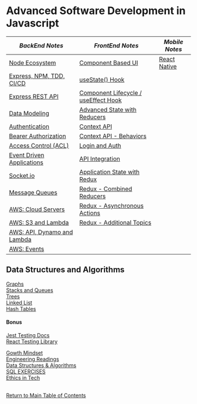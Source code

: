 # Advanced Software Development in Javascript
  
  *BackEnd Notes*  |  *FrontEnd Notes*  |  *Mobile Notes*  
------------ | ------------- | ------------- 
[Node Ecosystem](https://github.com/TraceDugar/reading-notes/blob/main/401/Notes/Class1.md) | [Component Based UI](https://github.com/TraceDugar/reading-notes/blob/main/401/Notes/class26.md) | [React Native](https://github.com/TraceDugar/reading-notes/blob/main/401/Notes/class41.md)
[Express, NPM, TDD, CI/CD](https://github.com/TraceDugar/reading-notes/blob/main/401/Notes/Class2.md) | [useState() Hook](https://github.com/TraceDugar/reading-notes/blob/main/401/Notes/class27.md) 
[Express REST API](https://github.com/TraceDugar/reading-notes/blob/main/401/Notes/class3.md) | [Component Lifecycle / useEffect Hook](https://github.com/TraceDugar/reading-notes/blob/main/401/Notes/class28.md)
[Data Modeling](https://github.com/TraceDugar/reading-notes/blob/main/401/Notes/class4.md) | [Advanced State with Reducers](https://github.com/TraceDugar/reading-notes/blob/main/401/Notes/class29.md)
[Authentication](https://github.com/TraceDugar/reading-notes/blob/main/401/Notes/class6.md) | [Context API](https://github.com/TraceDugar/reading-notes/blob/main/401/Notes/class31.md)
[Bearer Authorization](https://github.com/TraceDugar/reading-notes/blob/main/401/Notes/class07.md) | [Context API - Behaviors](https://github.com/TraceDugar/reading-notes/blob/main/401/Notes/class32.md)
[Access Control (ACL)](https://github.com/TraceDugar/reading-notes/blob/main/401/Notes/class08.md) | [ Login and Auth](https://github.com/TraceDugar/reading-notes/blob/main/401/Notes/class33.md)
[Event Driven Applications](https://github.com/TraceDugar/reading-notes/blob/main/401/Notes/class11.md) | [API Integration](https://github.com/TraceDugar/reading-notes/blob/main/401/Notes/class34.md)
[Socket.io](https://github.com/TraceDugar/reading-notes/blob/main/401/Notes/class12.md) | [Application State with Redux](https://github.com/TraceDugar/reading-notes/blob/main/401/Notes/class36.md)
[Message Queues](https://github.com/TraceDugar/reading-notes/blob/main/401/Notes/class13.md) | [Redux - Combined Reducers](https://github.com/TraceDugar/reading-notes/blob/main/401/Notes/class37.md)
[AWS: Cloud Servers](https://github.com/TraceDugar/reading-notes/blob/main/401/Notes/class16.md) | [Redux - Asynchronous Actions](https://github.com/TraceDugar/reading-notes/blob/main/401/Notes/class38.md) 
[AWS: S3 and Lambda](https://github.com/TraceDugar/reading-notes/blob/main/401/Notes/class17.md) | [Redux - Additional Topics](https://github.com/TraceDugar/reading-notes/blob/main/401/Notes/class39.md)
[AWS: API, Dynamo and Lambda](https://github.com/TraceDugar/reading-notes/blob/main/401/Notes/class18.md) | []()
[AWS: Events](https://github.com/TraceDugar/reading-notes/blob/main/401/Notes/class19.md) | []()

## Data Structures and Algorithms

[Graphs](https://codefellows.github.io/common_curriculum/data_structures_and_algorithms/Code_401/class-35/resources/graphs.html)<br>
[Stacks and Queues](https://codefellows.github.io/common_curriculum/data_structures_and_algorithms/Code_401/class-10/resources/stacks_and_queues.html)<br>
[Trees](https://codefellows.github.io/common_curriculum/data_structures_and_algorithms/Code_401/class-15/resources/Trees.html)<br>
[Linked List]()<br>
[Hash Tables](https://github.com/TraceDugar/reading-notes/blob/main/401/Notes/hashtables.md)<br>

#### Bonus

[Jest Testing Docs](https://jestjs.io/)<br>
[React Testing Library](https://testing-library.com/docs/react-testing-library/intro)<br>

[Gowth Mindset](https://github.com/TraceDugar/reading-notes/blob/main/401/Notes/Growth_Mindset.md) <br>
[Engineering Readings](https://github.com/TraceDugar/reading-notes/blob/main/401/Notes/Engineeringreadings.md) <br>
[Data Structures & Algorithms](https://github.com/TraceDugar/reading-notes/blob/main/401/Notes/DataStructures_Algorithms.md) <br>
[SQL EXERCISES](https://github.com/TraceDugar/reading-notes/blob/main/401/Notes/SQL.md) <br>
[Ethics in Tech](https://github.com/TraceDugar/reading-notes/blob/main/401/Notes/class42.md) <br>
<br>


[Return to Main Table of Contents](https://github.com/TraceDugar/reading-notes)
